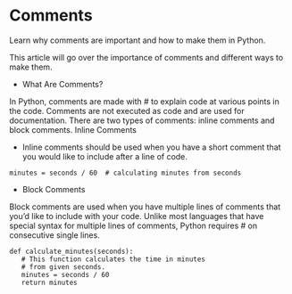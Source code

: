 # Comments

Learn why comments are important and how to make them in Python.

This article will go over the importance of comments and different ways to make them.
* What Are Comments?

In Python, comments are made with # to explain code at various points in the code. Comments are not executed as code and are used for documentation. There are two types of comments: inline comments and block comments.
Inline Comments

* Inline comments should be used when you have a short comment that you would like to include after a line of code.

````
minutes = seconds / 60  # calculating minutes from seconds
````
* Block Comments

Block comments are used when you have multiple lines of comments that you’d like to include with your code. Unlike most languages that have special syntax for multiple lines of comments, Python requires # on consecutive single lines.
````
def calculate_minutes(seconds):
   # This function calculates the time in minutes 
   # from given seconds.
   minutes = seconds / 60
   return minutes
````